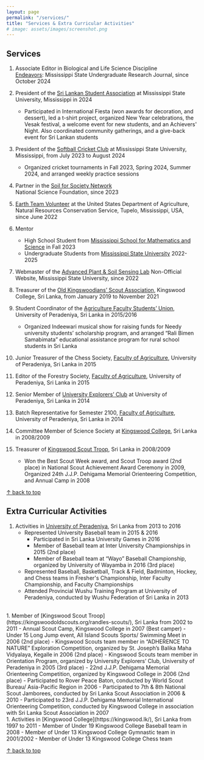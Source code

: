 ```yaml
---
layout: page
permalink: "/services/"
title: "Services & Extra Curricular Activities"
# image: assets/images/screenshot.png
---
```


## Services

1. Associate Editor in Biological and Life Science Discipline<br>
[Endeavors](https://scholarsjunction.msstate.edu/endeavors/): Mississippi State Undergraduate Research Journal, since October 2024

1. President of the [Sri Lankan Student Association](https://www.facebook.com/MSUSLSA/) at Mississippi State University, Mississippi in 2024<br>
    - Participated in International Fiesta (won awards for decoration, and dessert), led a t-shirt project, organized New Year celebrations, the Vesak festival, a welcome event for new students, and an Achievers' Night. Also coordinated community gatherings, and a give-back event for Sri Lankan students

1. President of the [Softball Cricket Club](https://www.instagram.com/scc_msu/p/CyldK9TOJsA/) at Mississippi State University, Mississippi, from July 2023 to August 2024<br>
    - Organized cricket tournaments in Fall 2023, Spring 2024, Summer 2024, and arranged weekly practice sessions

1. Partner in the [Soil for Society Network](https://soilforsociety.org/network/)<br>
National Science Foundation, since 2023

1. [Earth Team Volunteer](https://www.nrcs.usda.gov/conservation-basics/conservation-by-state/tennessee/earth-team-volunteer-program) at the United States Department of Agriculture, Natural Resources Conservation Service, Tupelo, Mississippi, USA, since June 2022

1. Mentor<br>
    - High School Student from [Mississippi School for Mathematics and Science](https://themsms.org/) in Fall 2023<br>
    - Undergraduate Students from [Mississippi State University](http://www.msstate.edu/) 2022-2025

1. Webmaster of the [Advanced Plant & Soil Sensing Lab](https://apsslab.abe.msstate.edu/) Non-Official Website, Mississippi State University, since 2022

1. Treasurer of the [Old Kingswoodians’ Scout Association](https://kingswoodoldscouts.org/), Kingswood College, Sri Lanka, from January 2019 to November 2021

1. Student Coordinator of the [Agriculture Faculty Students’ Union](https://agri.pdn.ac.lk/), University of Peradeniya, Sri Lanka in 2015/2016
    - Organized Indeewari musical show for raising funds for Needy university students’ scholarship program, and arranged “Rali Bimen Samabimata” educational assistance program for rural school students in Sri Lanka

1. Junior Treasurer of the Chess Society, [Faculty of Agriculture](https://agri.pdn.ac.lk/), University of Peradeniya, Sri Lanka in 2015

1. Editor of the Forestry Society, [Faculty of Agriculture](https://agri.pdn.ac.lk/), University of Peradeniya, Sri Lanka in 2015

1. Senior Member of [University Explorers’ Club](https://uec.soc.pdn.ac.lk/) at University of Peradeniya, Sri Lanka in 2014

1. Batch Representative for Semester 2100, [Faculty of Agriculture](https://agri.pdn.ac.lk/), University of Peradeniya, Sri Lanka in 2014

1. Committee Member of Science Society at [Kingswood College](https://kingswood.lk/), Sri Lanka in 2008/2009

1. Treasurer of [Kingswood Scout Troop](https://kingswoodoldscouts.org/randles-scouts/), Sri Lanka in 2008/2009
    - Won the Best Scout Week award, and Scout Troop award (2nd place) in National Scout Achievement Award Ceremony in 2009, Organized 24th J.J.P. Dehigama Memorial Orienteering Competition, and Annual Camp in 2008

[↑ back to top](#top)

## Extra Curricular Activities

1. Activities in [University of Peradeniya](https://www.pdn.ac.lk/), Sri Lanka  from 2013 to 2016
    - Represented University Baseball team in 2015 & 2016
        - Participated in Sri Lanka University Games in 2016
        - Member of Baseball team at Inter University Championships in 2015 (2nd place)
        - Member of Baseball team at “Wayo” Baseball Championship, organized by University of Wayamba in 2016 (3rd place)
    - Represented Baseball, Basketball, Track & Field, Badminton, Hockey, and Chess teams in Fresher's Championship, Inter Faculty Championship, and Faculty Championships
    - Attended Provincial Wushu Training Program at University of Peradeniya, conducted by Wushu Federation of Sri Lanka in 2013
<br>
1. Member of [Kingswood Scout Troop](https://kingswoodoldscouts.org/randles-scouts/), Sri Lanka from 2002 to 2011
    - Annual Scout Camp, Kingswood College in 2007 (Best camper)
    - Under 15 Long Jump event, All Island Scouts Sports/ Swimming Meet in 2006 (2nd place)
    - Kingswood Scouts team member in “ADHERENCE TO NATURE” Exploration Competition, organized by St. Joseph’s Balika Maha Vidyalaya, Kegalle in 2006 (2nd place)
    - Kingswood Scouts team member in Orientation Program, organized by University Explorers’ Club, University of Peradeniya in 2005 (3rd place)
    - 22nd J.J.P. Dehigama Memorial Orienteering Competition, organized by Kingswood College in 2006 (2nd place)
    - Participated to Rover Peace Baton, conducted by World Scout Bureau/ Asia-Pacific Region in 2006
    - Participated to 7th & 8th National Scout Jamborees, conducted by Sri Lanka Scout Association in 2006 & 2010
    - Participated to 23rd J.J.P. Dehigama Memorial International Orienteering Competition, conducted by Kingswood College in association with Sri Lanka Scout Association in 2007
<br>
1. Activities in [Kingswood College](https://kingswood.lk/), Sri Lanka from 1997 to 2011
    - Member of Under 19 Kingswood College Baseball team in 2008
    - Member of Under 13 Kingswood College Gymnastic team in 2001/2002
    - Member of Under 13 Kingswood College Chess team

[↑ back to top](#top)


